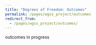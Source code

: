 ```yaml
---
title: "Degrees of Freedom: Outcomes"
permalink: /pages/wgss_project/outcomes
redirect_from: 
  - /pages/wgss_project/outcomes/
---
```

outcomes in progress